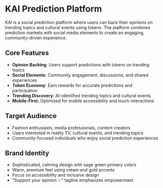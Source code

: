 # KAI Prediction Platform

KAI is a social prediction platform where users can back their opinions on trending topics and cultural events using tokens. The platform combines prediction markets with social media elements to create an engaging, community-driven experience.

## Core Features
- **Opinion Backing**: Users support predictions with tokens on trending topics
- **Social Elements**: Community engagement, discussions, and shared experiences
- **Token Economy**: Earn rewards for accurate predictions and participation
- **Trending Discovery**: AI-identified trending topics and cultural events
- **Mobile-First**: Optimized for mobile accessibility and touch interactions

## Target Audience
- Fashion enthusiasts, media professionals, content creators
- Users interested in reality TV, cultural events, and trending topics
- Community-focused individuals who enjoy social prediction experiences

## Brand Identity
- Sophisticated, calming design with sage green primary colors
- Warm, premium feel using cream and gold accents
- Focus on accessibility and inclusive design
- "Support your opinion ✨" tagline emphasizes empowerment